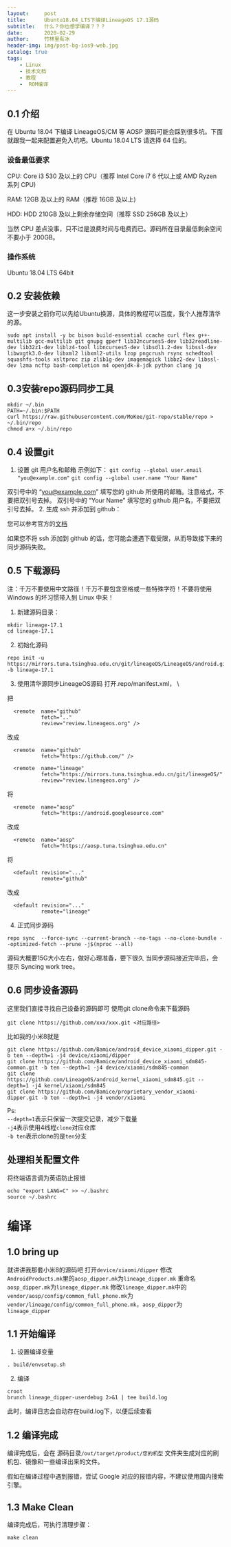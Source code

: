 ```yaml
---
layout:     post
title:      Ubuntu18.04_LTS下编译LineageOS 17.1源码
subtitle:   什么？你也想学编译？？？
date:       2020-02-29
author:     竹林里有冰
header-img: img/post-bg-ios9-web.jpg
catalog: true
tags:
    - Linux
    - 技术文档
    - 教程
    -  ROM编译
---
```

## 0.1 介绍
在 Ubuntu 18.04 下编译 LineageOS/CM 等 AOSP 源码可能会踩到很多坑。下面就跟我一起来配置避免入坑吧。Ubuntu 18.04 LTS 请选择 64 位的。
### 设备最低要求
CPU: Core i3 530 及以上的 CPU（推荐 Intel Core i7 6 代以上或 AMD Ryzen 系列 CPU)

RAM: 12GB 及以上的 RAM（推荐 16GB 及以上)

HDD: HDD 210GB 及以上剩余存储空间（推荐 SSD 256GB 及以上）

当然 CPU 差点没事，只不过是浪费时间与电费而已。源码所在目录最低剩余空间不要小于 200GB。

### 操作系统
Ubuntu 18.04 LTS 64bit
## 0.2 安装依赖
这一步安装之前你可以先给Ubuntu换源，具体的教程可以百度，我个人推荐清华的源。
```
sudo apt install -y bc bison build-essential ccache curl flex g++-multilib gcc-multilib git gnupg gperf lib32ncurses5-dev lib32readline-dev lib32z1-dev liblz4-tool libncurses5-dev libsdl1.2-dev libssl-dev libwxgtk3.0-dev libxml2 libxml2-utils lzop pngcrush rsync schedtool squashfs-tools xsltproc zip zlib1g-dev imagemagick libbz2-dev libssl-dev lzma ncftp bash-completion m4 openjdk-8-jdk python clang jq
```
## 0.3安装repo源码同步工具
```
mkdir ~/.bin
PATH=~/.bin:$PATH
curl https://raw.githubusercontent.com/MoKee/git-repo/stable/repo > ~/.bin/repo
chmod a+x ~/.bin/repo
```
 ## 0.4 设置git
1. 设置 git 用户名和邮箱
示例如下：
```git config --global user.email "you@example.com"```
```git config --global user.name "Your Name"```

双引号中的 “you@example.com” 填写您的 github 所使用的邮箱。注意格式，不要把双引号去掉。
双引号中的 “Your Name” 填写您的 github 用户名，不要把双引号去掉。
2. 生成 ssh 并添加到 github：

您可以参考官方的[文档](https://help.github.com/articles/connecting-to-github-with-ssh/)

如果您不将 ssh 添加到 github 的话，您可能会遭遇下载受限，从而导致接下来的同步源码失败。
## 0.5 下载源码
注：千万不要使用中文路径！千万不要包含空格或一些特殊字符！不要将使用 Windows 的坏习惯带入到 Linux 中来！
1. 新建源码目录：
```
mkdir lineage-17.1
cd lineage-17.1
```
2. 初始化源码
```
repo init -u https://mirrors.tuna.tsinghua.edu.cn/git/lineageOS/LineageOS/android.git -b lineage-17.1
```
3. 使用清华源同步LineageOS源码
打开.repo/manifest.xml， \

把
```
  <remote  name="github"
           fetch=".."
           review="review.lineageos.org" />
```
改成
```
  <remote  name="github"
           fetch="https://github.com/" />

  <remote  name="lineage"
           fetch="https://mirrors.tuna.tsinghua.edu.cn/git/lineageOS/"
           review="review.lineageos.org" />
```
将
```
  <remote  name="aosp"
           fetch="https://android.googlesource.com"
```
改成
```
  <remote  name="aosp"
           fetch="https://aosp.tuna.tsinghua.edu.cn"
```
将
```
  <default revision="..."
           remote="github"
```
改成
```
  <default revision="..."
           remote="lineage"
```
4. 正式同步源码
```
repo sync  --force-sync --current-branch --no-tags --no-clone-bundle --optimized-fetch --prune -j$(nproc --all)
```
源码大概要15G大小左右，做好心理准备，要下很久
当同步源码接近完毕后，会提示 Syncing work tree。
## 0.6 同步设备源码
这里我们直接寻找自己设备的源码即可
使用git clone命令来下载源码
```
git clone https://github.com/xxx/xxx.git <对应路径>
```
比如我的小米8就是
```
git clone https://github.com/Bamice/android_device_xiaomi_dipper.git -b ten --depth=1 -j4 device/xiaomi/dipper
git clone https://github.com/Bamice/android_device_xiaomi_sdm845-common.git -b ten --depth=1 -j4 device/xiaomi/sdm845-common
git clone https://github.com/LineageOS/android_kernel_xiaomi_sdm845.git --depth=1 -j4 kernel/xiaomi/sdm845
git clone https://github.com/Bamice/proprietary_vendor_xiaomi-dipper.git -b ten --depth=1 -j4 vendor/xiaomi
```
Ps:  \
```--depth=1```表示只保留一次提交记录，减少下载量  \
```-j4```表示使用4线程```clone```对应仓库 \
```-b ten```表示clone的是```ten```分支
## 处理相关配置文件
将终端语言调为英语防止报错
```
echo "export LANG=C" >> ~/.bashrc
source ~/.bashrc
```
# 编译
## 1.0 bring up
就讲讲我那套小米8的源码吧
打开```device/xiaomi/dipper```
修改```AndroidProducts.mk```里的```aosp_dipper.mk```为```lineage_dipper.mk```
重命名```aosp_dipper.mk```为```lineage_dipper.mk```
修改```lineage_dipper.mk```中的```vendor/aosp/config/common_full_phone.mk```为```vendor/lineage/config/common_full_phone.mk```，```aosp_dipper```为```lineage_dipper```
## 1.1 开始编译
1. 设置编译变量
```
. build/envsetup.sh
```
2. 编译
```
croot
brunch lineage_dipper-userdebug 2>&1 | tee build.log
```
此时，编译日志会自动存在build.log下，以便后续查看
## 1.2 编译完成
编译完成后，会在 源码目录```/out/target/product/您的机型``` 文件夹生成对应的刷机包、镜像和一些编译出来的文件。

假如在编译过程中遇到报错，尝试 Google 对应的报错内容，不建议使用国内搜索引擎。
## 1.3 Make Clean
编译完成后，可执行清理步骤：
```
make clean
```
